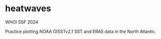 # heatwaves
WHOI SSF 2024

Practice plotting NOAA OISSTv2.1 SST and ERA5 data in the North Atlantic.
